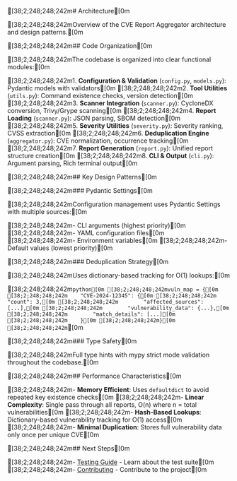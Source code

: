 [38;2;248;248;242m# Architecture[0m

[38;2;248;248;242mOverview of the CVE Report Aggregator architecture and design patterns.[0m

[38;2;248;248;242m## Code Organization[0m

[38;2;248;248;242mThe codebase is organized into clear functional modules:[0m

[38;2;248;248;242m1. **Configuration & Validation** (`config.py`, `models.py`): Pydantic models with validators[0m
[38;2;248;248;242m2. **Tool Utilities** (`utils.py`): Command existence checks, version detection[0m
[38;2;248;248;242m3. **Scanner Integration** (`scanner.py`): CycloneDX conversion, Trivy/Grype scanning[0m
[38;2;248;248;242m4. **Report Loading** (`scanner.py`): JSON parsing, SBOM detection[0m
[38;2;248;248;242m5. **Severity Utilities** (`severity.py`): Severity ranking, CVSS extraction[0m
[38;2;248;248;242m6. **Deduplication Engine** (`aggregator.py`): CVE normalization, occurrence tracking[0m
[38;2;248;248;242m7. **Report Generation** (`report.py`): Unified report structure creation[0m
[38;2;248;248;242m8. **CLI & Output** (`cli.py`): Argument parsing, Rich terminal output[0m

[38;2;248;248;242m## Key Design Patterns[0m

[38;2;248;248;242m### Pydantic Settings[0m

[38;2;248;248;242mConfiguration management uses Pydantic Settings with multiple sources:[0m

[38;2;248;248;242m- CLI arguments (highest priority)[0m
[38;2;248;248;242m- YAML configuration files[0m
[38;2;248;248;242m- Environment variables[0m
[38;2;248;248;242m- Default values (lowest priority)[0m

[38;2;248;248;242m### Deduplication Strategy[0m

[38;2;248;248;242mUses dictionary-based tracking for O(1) lookups:[0m

[38;2;248;248;242m```python[0m
[38;2;248;248;242mvuln_map = {[0m
[38;2;248;248;242m    "CVE-2024-12345": {[0m
[38;2;248;248;242m        "count": 3,[0m
[38;2;248;248;242m        "affected_sources": [...],[0m
[38;2;248;248;242m        "vulnerability_data": {...},[0m
[38;2;248;248;242m        "match_details": [...][0m
[38;2;248;248;242m    }[0m
[38;2;248;248;242m}[0m
[38;2;248;248;242m```[0m

[38;2;248;248;242m### Type Safety[0m

[38;2;248;248;242mFull type hints with mypy strict mode validation throughout the codebase.[0m

[38;2;248;248;242m## Performance Characteristics[0m

[38;2;248;248;242m- **Memory Efficient**: Uses `defaultdict` to avoid repeated key existence checks[0m
[38;2;248;248;242m- **Linear Complexity**: Single pass through all reports, O(n) where n = total vulnerabilities[0m
[38;2;248;248;242m- **Hash-Based Lookups**: Dictionary-based vulnerability tracking for O(1) access[0m
[38;2;248;248;242m- **Minimal Duplication**: Stores full vulnerability data only once per unique CVE[0m

[38;2;248;248;242m## Next Steps[0m

[38;2;248;248;242m- [Testing Guide](testing.md) - Learn about the test suite[0m
[38;2;248;248;242m- [Contributing](contributing.md) - Contribute to the project[0m
